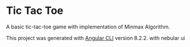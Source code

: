 # Tic Tac Toe
A basic tic-tac-toe game with implementation of Minmax Algorithm.

This project was generated with [Angular CLI](https://github.com/angular/angular-cli) version 8.2.2.
 with nebular ui
